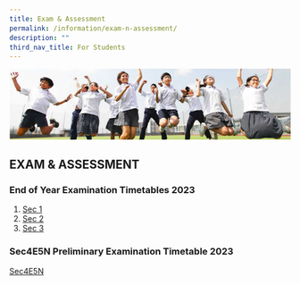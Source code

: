 ```yaml
---
title: Exam & Assessment
permalink: /information/exam-n-assessment/
description: ""
third_nav_title: For Students
---
```

![](/images/Hildan%20Matters/Exam%20Banner.jpg)

EXAM &amp; ASSESSMENT
-----------------

### End of Year Examination Timetables 2023

1. [Sec 1](/files/EOY/sec%201%20eoy%20exam%20timetables%202023.pdf)
2. [Sec 2](/files/EOY/sec%202%20eoy%20exam%20timetables%202023.pdf)
3. [Sec 3](/files/EOY/sec%203%20eoy%20exam%20timetables%202023.pdf)

### Sec4E5N Preliminary Examination Timetable 2023

[Sec4E5N](/files/2023_o-levelprelimschedule_finalv3%2011%20aug%202023.pdf)